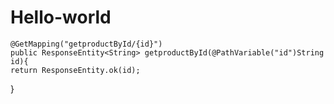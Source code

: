 # Hello-world

    @GetMapping("getproductById/{id}")
    public ResponseEntity<String> getproductById(@PathVariable("id")String id){
    return ResponseEntity.ok(id);
}
